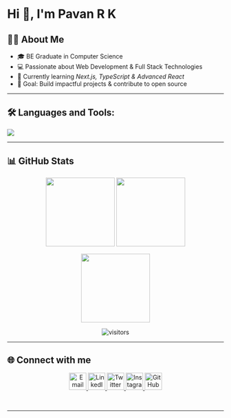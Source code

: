 # Hi 👋, I'm Pavan R K  

## 👨‍💻 About Me  

- 🎓 BE Graduate in Computer Science  
- 💻 Passionate about Web Development & Full Stack Technologies  
- 🌱 Currently learning *Next.js, TypeScript & Advanced React*  
- 🚀 Goal: Build impactful projects & contribute to open source  

---

## 🛠 Languages and Tools:

<p align="left">
  <img src="https://skillicons.dev/icons?i=js,ts,react,nextjs,nodejs,express,mongodb,html,css,git,github,vscode" />
</p>

---

## 📊 GitHub Stats  

<p align="center">
  <img src="https://github-readme-stats.vercel.app/api?username=pavanshetty14&show_icons=true&theme=tokyonight" height="160"/>
  <img src="https://github-readme-streak-stats.herokuapp.com/?user=pavanshetty14&theme=tokyonight" height="160"/>
</p>
<p align="center">
  <img src="https://github-readme-stats.vercel.app/api/top-langs/?username=pavanshetty14&layout=compact&theme=tokyonight" height="160"/>
</p>
<p align="center">
  <img src="https://visitor-badge.laobi.icu/badge?page_id=pavanshetty14" alt="visitors"/>
</p>


---

## 🌐 Connect with me  

<p align="center">
  <a href="mailto:pavanrk2004@gmail.com" title="Email" target="_blank">
    <img src="https://cdn.jsdelivr.net/gh/edent/SuperTinyIcons/images/svg/gmail.svg" alt="Email" width="40" height="40"/>
  </a>
  <a href="https://www.linkedin.com/in/pavan-rk-5423842b3" title="LinkedIn" target="_blank">
    <img src="https://cdn.jsdelivr.net/gh/edent/SuperTinyIcons/images/svg/linkedin.svg" alt="LinkedIn" width="40" height="40"/>
  </a>
  <a href="https://x.com/Pavan_shetty_14" title="Twitter / X" target="_blank">
    <img src="https://cdn.jsdelivr.net/gh/edent/SuperTinyIcons/images/svg/twitter.svg" alt="Twitter" width="40" height="40"/>
  </a>
  <a href="https://instagram.com/pavan_shetty_14" title="Instagram" target="_blank">
    <img src="https://cdn.jsdelivr.net/gh/edent/SuperTinyIcons/images/svg/instagram.svg" alt="Instagram" width="40" height="40"/>
  </a>
  <a href="https://github.com/pavanshetty14" title="GitHub" target="_blank">
    <img src="https://cdn.jsdelivr.net/gh/edent/SuperTinyIcons/images/svg/github.svg" alt="GitHub" width="40" height="40"/>
  </a>
</p>  

---
